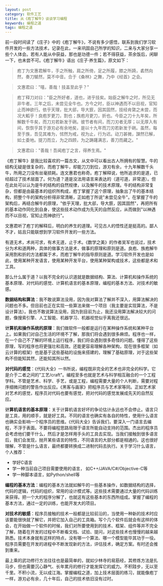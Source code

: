 ```yaml
---
layout: post
category: 软件工艺
title: 从《庖丁解牛》谈谈学习编程
keywords: 编程之道
tags: 编程之道
---
```


前一段时间读了《庄子》中的《庖丁解牛》，不说有多少感悟，联系到我们学习软件开发的一些方法技术，记录在此，一来巩固自己所学的知识，二来与大家分享一些个人体会。若有人能从中获益，那也是功德一件；若不得获益，茶余饭后，闲聊一下，也未尝不可。《庖丁解牛》语出《庄子·养生篇》，原文如下：

<!--more-->

> 庖丁为文惠君解牛，手之所触，肩之所倚，足之所履，膝之所踦，砉然向然，奏刀騞然，莫不中音。合于《桑林》之舞，乃中《经首》之会。

> 文惠君曰："嘻，善哉！技盖至此乎？"

> 庖丁释刀对曰："臣之所好者，道也，进乎技矣。始臣之解牛之时，所见无非牛者。三年之后，未尝见全牛也。方今之时，臣以神遇而不以目视，官知止而神欲行。依乎天理，批大郤，导大窾，因其固然，技经肯綮之未尝，而况大軱乎！良庖岁更刀，割也；族庖月更刀，折也。今臣之刀十九年矣，所解数千牛矣，而刀刃若新发于硎。彼节者有间，而刀刃者无厚；以无厚入有间，恢恢乎其于游刃必有余地矣，是以十九年而刀刃若新发于硎。虽然，每至于族，吾见其难为，怵然为戒，视为止，行为迟。动刀甚微，謋然已解，如土委地。提刀而立，为之四顾，为之踌躇满志，善刀而藏之。"

> 文惠君曰："善哉！吾闻庖丁之言，得养生焉。"


《庖丁解牛》是我比较喜欢的一篇古文，从文中可以看出古人所拥有的智慧。牛的结构无疑是很复杂的，而庖丁解牛，却能刀刀到位，游刃有余，十九年解数千头牛，所用之刀没有丝毫损耗。连文惠君也称奇。庖丁解释说，他所追求的是道，已经超过了技术层面了。何为道？道是没法用语言来表达的（道可道，非常道）。但在此处可以认为是牛的结构的自然规律，以及解牛的技术原理。牛的结构非常复杂，但都是由最基本的组织所构成，庖丁掌握了这个原理，抽象出了牛的基本结构，把整个牛的架构分析得非常清晰，正如庖丁所说"未尝见全牛"。在掌握了牛的架构后，再结合解牛的原理，"依乎天理，批大郤，导大窾，因其固然"，再把所有的基本动作同化到自身，使这些技术动作成为先天的自然反应，从而做到"以神遇而不以目视，官知止而神欲行"。

文惠君听了庖丁的解释后，明白的养生的道理。可见古人的悟性还是挺高的。鄙人不才，姑且只能联想到学习软件开发的一些方法。

有道无术，术尚可求，有术无道，止于术。《数学之美》的作者吴军也说过，技术分为术和道两种，具体的做事方法是术，做事的原理和原则是道。良庖、族庖解牛采用割和折的方法都属于术，而庖丁解牛的指导原则是道。学习软件开发也是如此，使用某种开发语言，使用某种开发平台，使用某种架构或技术，这些都是术和工具。

那么什么属于道？以我不完全的认识道就是数据结构、算法、计算机和操作系统的基本原理、对代码的感觉、计算机语言的基本原理，编程的基本方法、对技术的敏感。

<strong>数据结构和算法</strong>：我不敢说算法没用，因为我对算法了解并不深入，用算法解决的问题也不多。但目前也正在实现一些算法来做一个项目（我主要是实现算法，不是设计算法）。我也不敢说算法没用，因为到目前为止，我还没用算法解决较大的问题，像搜索引擎、人工智能、机器学习、机器视觉似乎离我还很远。

<strong>计算机和操作系统的原理</strong>：我们做软件一般都是运行在某种操作系统和某种平台上。如果我们对自己生活的环境不了解，那我们将会遇到很多麻烦。程序也一样，在一个自己不了解的环境上运行程序，我们将会遇到很多奇怪的问题。懂得了这些原理，写的程序也将更强壮和高效。还能更容易理解各种架构，现在很多框架（如云计算的框架）也是基于这些基础的设施来搭建的，理解了基础原理，对于这些架构不但能知其然，还能知其所以然。

<strong>对代码的感觉</strong>：《代码大全》一书所说，编程既非完全的艺术也非完全的科学。它是介于二者之间的"工艺/craft"。编程至多也就是艺术与科学相互融合的一个工程学科。不管是艺术、科学、手艺，或是工程，编程需要大量的个人判断，需要对程序细微问题的警告作出反应。《黑客与画家》把程序员与艺术家等同。正如艺术家对艺术的感觉，程序员对代码也要有感觉，把对代码的感觉发展成先天的自然反应。

<strong>计算机语言的基本原理</strong>：关于计算机语言好坏的争论估计永远也不会停止。语言只是工具，用的顺手，就是好工具。不同的语言也确实有各自的特性，使用什么语言也确实会影响一个程序员的思维。《代码大全》告诉我们，要深入一门语言去编程，不浮于表面。不要将编程思路局限于语言所能自动支持的范围。杰出的程序员会考虑他们要干什么，然后才是怎样用手头的工具去实现。当我们接触到很多语言后，我们会发现，抛开某些语言的特性，不同语言的大部分都是相通的。这也很好理解，不管是什么语言，最终都要转换成二进制代码去执行。关于学习什么语言，个人推荐：

*  学好C语言
*  学一种当前自己项目需要使用的语言， 如C++/JAVA/C#/Objective-C等
*  学一种脚本语言，如Python/shell等

<strong>编程的基本方法</strong>：编程的基本方法就如解牛的一些基本操作，如数据结构的选择，代码的逻辑，代码的组织，常用的设计模式等。这些技术需要通过大量的代码训练来获得。把一个大的程序分解了，也就这有这些基本的东西所组成。掌握了编程的基本方法，通过一定的训练，也能开发大的项目。

<strong>对技术的敏感</strong>：程序员接触的技术一般都是比较前沿的，当使用一种新的技术时应该要能很快就了解它，并把它加入自己的工具箱。写个几个软件后就会有这样的体会，在开始做一个软件的时候，我们对所要使用到的技术、框架、组件等并不完全了解，随着在开发的过程中不断看文档、试验、提问，对这些技术也慢慢的越来越熟悉。技术本身就有这样的特点，没有哪一个算法、哪一个模型能毕其功于一役。程序员需要在开发的进程中不断发现新的方法，评估技术，确定方案。有时还会推到重来。

最上乘的武功修行方法往往也是最简单的，就如少林寺的易筋经，其修炼方法是扎马步，但也需要沉心静气、长年累月的修行才能发挥它的威力。不积跬步，无以至千里。不积小流，无以成江海。掌握编程之道，加上技术层面的练习，就能像庖丁一样，游刃必有余，几十年后，自己的技术依旧没有过时。